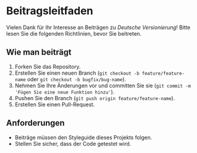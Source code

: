# Beitragsleitfaden

Vielen Dank für Ihr Interesse an Beiträgen zu _Deutsche Versionierung_! Bitte lesen Sie die folgenden Richtlinien, bevor Sie beitreten.

## Wie man beiträgt
1. Forken Sie das Repository.
2. Erstellen Sie einen neuen Branch (`git checkout -b feature/feature-name` oder `git checkout -b bugfix/bug-name`).
3. Nehmen Sie Ihre Änderungen vor und committen Sie sie (`git commit -m 'Fügen Sie eine neue Funktion hinzu'`).
4. Pushen Sie den Branch (`git push origin feature/feature-name`).
5. Erstellen Sie einen Pull-Request.

## Anforderungen
- Beiträge müssen den Styleguide dieses Projekts folgen.
- Stellen Sie sicher, dass der Code getestet wird.